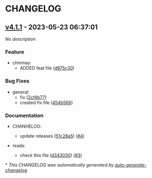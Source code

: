 # CHANGELOG

## [v4.1.1](https://github.com/Jchinmay654/Master/releases/tag/v4.1.1) - 2023-05-23 06:37:01

*No description*

### Feature

- chinmay:
  - ADDED feat file ([d975c30](https://github.com/Jchinmay654/Master/commit/d975c3067b20e0ddf701c3770db307881530f946))

### Bug Fixes

- general:
  - fix ([2cf4b77](https://github.com/Jchinmay654/Master/commit/2cf4b7776552d88a0ba4ef265dc289cf7d8c97a1))
  - created fix file ([454b566](https://github.com/Jchinmay654/Master/commit/454b566424a9e0b6d096e0188d69413598ce1d03))

### Documentation

- CHANHELOG:
  - update releases ([51c28a5](https://github.com/Jchinmay654/Master/commit/51c28a5ab377e473c28e78396be2b85d2ad56b73)) ([#4](https://github.com/Jchinmay654/Master/pull/4))

- reads:
  - check this file ([d343030](https://github.com/Jchinmay654/Master/commit/d3430304f1b5f53afaa3d25fc510159c515bdd7b)) ([#3](https://github.com/Jchinmay654/Master/pull/3))

\* *This CHANGELOG was automatically generated by [auto-generate-changelog](https://github.com/BobAnkh/auto-generate-changelog)*
